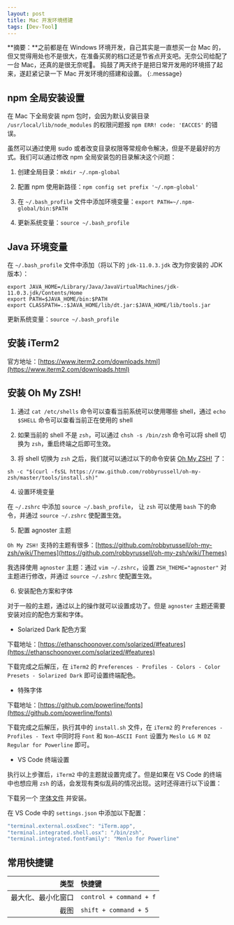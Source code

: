 ```yaml
---
layout: post
title: Mac 开发环境搭建
tags: [Dev-Tool]
---
```


**摘要：**之前都是在 Windows 环境开发，自己其实是一直想买一台 Mac 的，但又觉得用处也不是很大，在准备买房的档口还是节省点开支吧。无奈公司给配了一台 Mac，还真的是很无奈呢‍🤷。 ‍捣鼓了两天终于是把日常开发用的环境搭了起来，遂赶紧记录一下 Mac 开发环境的搭建和设置。
{:.message}

## npm 全局安装设置

在 Mac 下全局安装 npm 包时，会因为默认安装目录 `/usr/local/lib/node_modules` 的权限问题报 `npm ERR! code: 'EACCES'` 的错误。

虽然可以通过使用 sudo 或者改变目录权限等常规命令解决，但是不是最好的方式。我们可以通过修改 npm 全局安装包的目录解决这个问题：

1. 创建全局目录：`mkdir ~/.npm-global`

2. 配置 npm 使用新路径：`npm config set prefix '~/.npm-global'`

3. 在 `~/.bash_profile` 文件中添加环境变量：`export PATH=~/.npm-global/bin:$PATH` 

4. 更新系统变量：`source ~/.bash_profile`

## Java 环境变量

在 `~/.bash_profile` 文件中添加（将以下的 `jdk-11.0.3.jdk` 改为你安装的 JDK 版本）：

```shell
export JAVA_HOME=/Library/Java/JavaVirtualMachines/jdk-11.0.3.jdk/Contents/Home
export PATH=$JAVA_HOME/bin:$PATH
export CLASSPATH=.:$JAVA_HOME/lib/dt.jar:$JAVA_HOME/lib/tools.jar
```

更新系统变量：`source ~/.bash_profile`

## 安装 iTerm2

官方地址：[https://www.iterm2.com/downloads.html](https://www.iterm2.com/downloads.html)

## 安装 Oh My ZSH!

1. 通过 `cat /etc/shells` 命令可以查看当前系统可以使用哪些 shell，通过 `echo $SHELL` 命令可以查看当前正在使用的 shell

2. 如果当前的 shell 不是 `zsh`，可以通过 `chsh -s /bin/zsh` 命令可以将 shell 切换为 `zsh`，重启终端之后即可生效。

3. 将 shell 切换为 `zsh` 之后，我们就可以通过以下的命令安装 [Oh My ZSH!](https://ohmyz.sh/) 了：

```shell
sh -c "$(curl -fsSL https://raw.github.com/robbyrussell/oh-my-zsh/master/tools/install.sh)"
```

4. 设置环境变量

在 `~/.zshrc` 中添加 `source ~/.bash_profile`， 让 `zsh` 可以使用 `bash` 下的命令，并通过 `source ~/.zshrc` 使配置生效。

5. 配置 agnoster 主题

`Oh My ZSH!` 支持的主题有很多：[https://github.com/robbyrussell/oh-my-zsh/wiki/Themes](https://github.com/robbyrussell/oh-my-zsh/wiki/Themes)

我选择使用 `agnoster` 主题：通过 `vim ~/.zshrc`，设置 `ZSH_THEME="agnoster"` 对主题进行修改，并通过 `source ~/.zshrc` 使配置生效。

6. 安装配色方案和字体

对于一般的主题，通过以上的操作就可以设置成功了。但是 `agnoster` 主题还需要安装对应的配色方案和字体。

* Solarized Dark 配色方案

下载地址：[https://ethanschoonover.com/solarized/#features](https://ethanschoonover.com/solarized/#features)

下载完成之后解压，在 `iTerm2` 的 `Preferences - Profiles - Colors - Color Presets - Solarized Dark` 即可设置终端配色。

* 特殊字体

下载地址：[https://github.com/powerline/fonts](https://github.com/powerline/fonts)

下载完成之后解压，执行其中的 `install.sh` 文件，在 `iTerm2` 的 `Preferences - Profiles - Text` 中同时将 `Font` 和 `Non—ASCII Font` 设置为 `Meslo LG M DZ Regular for Powerline` 即可。

* VS Code 终端设置

执行以上步骤后，`iTerm2` 中的主题就设置完成了。但是如果在 VS Code 的终端中也想应用 `zsh` 的话，会发现有类似乱码的情况出现。这时还得进行以下设置：

下载另一个 [字体文件](https://github.com/abertsch/Menlo-for-Powerline/blob/master/Menlo%20for%20Powerline.ttf) 并安装。

在 VS Code 中的 `settings.json` 中添加以下配置：

```js
"terminal.external.osxExec": "iTerm.app",
"terminal.integrated.shell.osx": "/bin/zsh",
"terminal.integrated.fontFamily": "Menlo for Powerline"
```

## 常用快捷键

| 类型 | 快捷键 |
| ---: | :--- |
| 最大化、最小化窗口 | `control + command + f` |
| 截图 | `shift + command + 5` |






